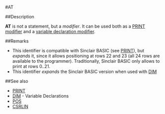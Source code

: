 #AT


##Description

**AT** is not a statement, but a _modifier_.
It can be used both as a [PRINT modifier](print#modifiers.md) and a [variable declaration modifier](dim.md).

##Remarks

* This identifier is compatible with Sinclair BASIC (see [PRINT](print.md)), but _expands_ it, since it allows positioning at rows 22 and 23 (all 24 rows are available to the programmer). Traditionally, Sinclair BASIC only allows to print at rows 0..21.
* This identifier _expands_ the Sinclair BASIC version when used with [DIM](dim.md)

##See also

* [PRINT](print.md)
* [DIM](dim.md) - Variable Declarations
* [POS](library/pos.md)
* [CSRLIN](library/csrlin.md)
